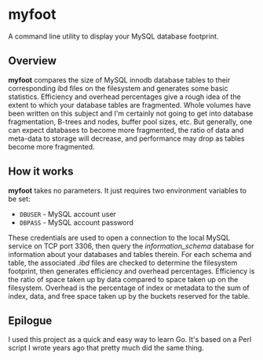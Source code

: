 # myfoot
A command line utility to display your MySQL database footprint.

## Overview
**myfoot** compares the size of MySQL innodb database tables to their corresponding ibd files on the filesystem and generates some basic statistics. Efficiency and overhead percentages give a rough idea of the extent to which your database tables are fragmented. Whole volumes have been written on this subject and I'm certainly not going to get into database fragmentation, B-trees and nodes, buffer pool sizes, etc. But generally, one can expect databases to become more fragmented, the ratio of data and meta-data to storage will decrease, and performance may drop as tables become more fragmented.

## How it works
**myfoot** takes no parameters. It just requires two environment variables to be set:
* `DBUSER` - MySQL account user
* `DBPASS` - MySQL account password

These credentials are used to open a connection to the local MySQL service on TCP port 3306, then query the _information_schema_ database for information about your databases and tables therein. For each schema and table, the associated _.ibd_ files are checked to determine the filesystem footprint, then generates efficiency and overhead percentages. Efficiency is the ratio of space taken up by data compared to space taken up on the filesystem. Overhead is the percentage of index or metadata to the sum of index, data, and free space taken up by the buckets reserved for the table.

## Epilogue
I used this project as a quick and easy way to learn Go. It's based on a Perl script I wrote years ago that pretty much did the same thing.
